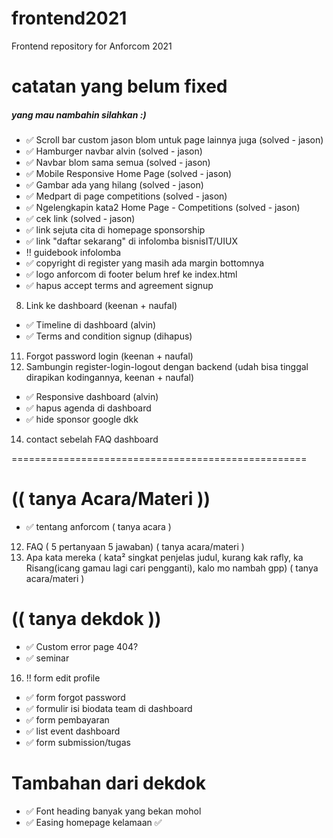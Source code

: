 # frontend2021
Frontend repository for Anforcom 2021 

# catatan yang belum fixed
##### yang mau nambahin silahkan :)
- :white_check_mark: Scroll bar custom jason blom untuk page lainnya juga (solved - jason)
- :white_check_mark: Hamburger navbar alvin (solved - jason) 
- :white_check_mark: Navbar blom sama semua (solved - jason) 
- :white_check_mark: Mobile Responsive Home Page (solved - jason) 
- :white_check_mark: Gambar ada yang hilang (solved - jason) 
- :white_check_mark: Medpart di page competitions (solved - jason) 
- :white_check_mark: Ngelengkapin kata2 Home Page - Competitions (solved - jason)
- :white_check_mark: cek link (solved - jason)
- :white_check_mark: link sejuta cita di homepage sponsorship
- :white_check_mark: link "daftar sekarang" di infolomba bisnisIT/UIUX
- :bangbang: guidebook infolomba
- :white_check_mark: copyright di register yang masih ada margin bottomnya
- :white_check_mark: logo anforcom di footer belum href ke index.html
- :white_check_mark: hapus accept terms and agreement signup 
8. Link ke dashboard (keenan + naufal)
- :white_check_mark: Timeline di dashboard (alvin)
- :white_check_mark: Terms and condition signup (dihapus)
11. Forgot password login (keenan + naufal)
12. Sambungin register-login-logout dengan backend (udah bisa tinggal dirapikan kodingannya, keenan + naufal) 
- :white_check_mark: Responsive dashboard (alvin)
- :white_check_mark: hapus agenda di dashboard
- :white_check_mark: hide sponsor google dkk
14. contact sebelah FAQ dashboard

===================================================
# (( tanya Acara/Materi ))

- :white_check_mark: tentang anforcom ( tanya acara )
12. FAQ ( 5 pertanyaan 5 jawaban) ( tanya acara/materi )
13. Apa kata mereka ( kata² singkat penjelas judul, kurang kak rafly, ka Risang(icang gamau lagi cari pengganti), kalo mo nambah gpp) ( tanya acara/materi )

# (( tanya dekdok ))
- :white_check_mark: Custom error page 404?
- :white_check_mark: seminar
16. :bangbang: form edit profile
- :white_check_mark: form forgot password
- :white_check_mark: formulir isi biodata team di dashboard
- :white_check_mark: form pembayaran
- :white_check_mark: list event dashboard
- :white_check_mark: form submission/tugas

# Tambahan dari dekdok
- :white_check_mark: Font heading banyak yang bekan mohol
- :white_check_mark: Easing homepage kelamaan :white_check_mark: 
